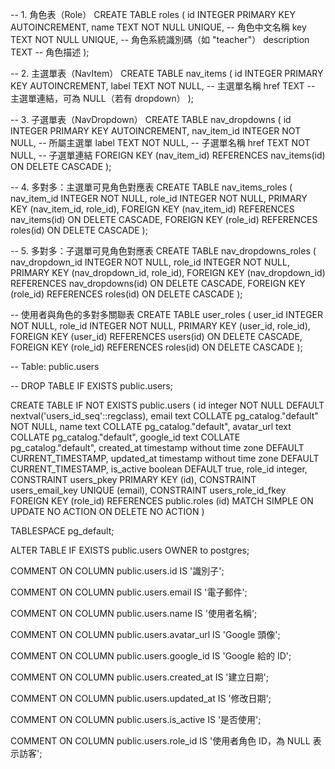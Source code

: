 -- 1. 角色表（Role）
CREATE TABLE roles (
id INTEGER PRIMARY KEY AUTOINCREMENT,
name TEXT NOT NULL UNIQUE, -- 角色中文名稱
key TEXT NOT NULL UNIQUE, -- 角色系統識別碼（如 "teacher"）
description TEXT -- 角色描述
);

-- 2. 主選單表（NavItem）
CREATE TABLE nav_items (
id INTEGER PRIMARY KEY AUTOINCREMENT,
label TEXT NOT NULL, -- 主選單名稱
href TEXT -- 主選單連結，可為 NULL（若有 dropdown）
);

-- 3. 子選單表（NavDropdown）
CREATE TABLE nav_dropdowns (
id INTEGER PRIMARY KEY AUTOINCREMENT,
nav_item_id INTEGER NOT NULL, -- 所屬主選單
label TEXT NOT NULL, -- 子選單名稱
href TEXT NOT NULL, -- 子選單連結
FOREIGN KEY (nav_item_id) REFERENCES nav_items(id) ON DELETE CASCADE
);

-- 4. 多對多：主選單可見角色對應表
CREATE TABLE nav_items_roles (
nav_item_id INTEGER NOT NULL,
role_id INTEGER NOT NULL,
PRIMARY KEY (nav_item_id, role_id),
FOREIGN KEY (nav_item_id) REFERENCES nav_items(id) ON DELETE CASCADE,
FOREIGN KEY (role_id) REFERENCES roles(id) ON DELETE CASCADE
);

-- 5. 多對多：子選單可見角色對應表
CREATE TABLE nav_dropdowns_roles (
nav_dropdown_id INTEGER NOT NULL,
role_id INTEGER NOT NULL,
PRIMARY KEY (nav_dropdown_id, role_id),
FOREIGN KEY (nav_dropdown_id) REFERENCES nav_dropdowns(id) ON DELETE CASCADE,
FOREIGN KEY (role_id) REFERENCES roles(id) ON DELETE CASCADE
);

-- 使用者與角色的多對多關聯表
CREATE TABLE user_roles (
user_id INTEGER NOT NULL,
role_id INTEGER NOT NULL,
PRIMARY KEY (user_id, role_id),
FOREIGN KEY (user_id) REFERENCES users(id) ON DELETE CASCADE,
FOREIGN KEY (role_id) REFERENCES roles(id) ON DELETE CASCADE
);

-- Table: public.users

-- DROP TABLE IF EXISTS public.users;

CREATE TABLE IF NOT EXISTS public.users
(
id integer NOT NULL DEFAULT nextval('users_id_seq'::regclass),
email text COLLATE pg_catalog."default" NOT NULL,
name text COLLATE pg_catalog."default",
avatar_url text COLLATE pg_catalog."default",
google_id text COLLATE pg_catalog."default",
created_at timestamp without time zone DEFAULT CURRENT_TIMESTAMP,
updated_at timestamp without time zone DEFAULT CURRENT_TIMESTAMP,
is_active boolean DEFAULT true,
role_id integer,
CONSTRAINT users_pkey PRIMARY KEY (id),
CONSTRAINT users_email_key UNIQUE (email),
CONSTRAINT users_role_id_fkey FOREIGN KEY (role_id)
REFERENCES public.roles (id) MATCH SIMPLE
ON UPDATE NO ACTION
ON DELETE NO ACTION
)

TABLESPACE pg_default;

ALTER TABLE IF EXISTS public.users
OWNER to postgres;

COMMENT ON COLUMN public.users.id
IS '識別子';

COMMENT ON COLUMN public.users.email
IS '電子郵件';

COMMENT ON COLUMN public.users.name
IS '使用者名稱';

COMMENT ON COLUMN public.users.avatar_url
IS 'Google 頭像';

COMMENT ON COLUMN public.users.google_id
IS 'Google 給的 ID';

COMMENT ON COLUMN public.users.created_at
IS '建立日期';

COMMENT ON COLUMN public.users.updated_at
IS '修改日期';

COMMENT ON COLUMN public.users.is_active
IS '是否使用';

COMMENT ON COLUMN public.users.role_id
IS '使用者角色 ID，為 NULL 表示訪客';
